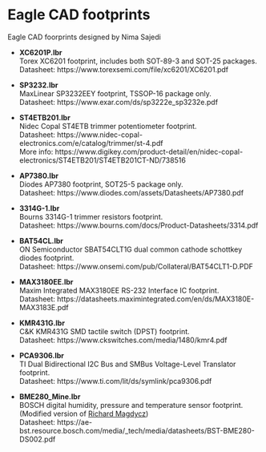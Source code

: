 # Eagle CAD footprints
Eagle CAD foorprints designed by Nima Sajedi

+ <b>XC6201P.lbr</b></br>Torex XC6201 footprint, includes both SOT-89-3 and SOT-25 packages.
</br>Datasheet: https<span>://w</span>ww.torexsemi<span>.com</span>/file/xc6201/XC6201.pdf

+ <b>SP3232.lbr</b></br>MaxLinear SP3232EEY footprint, TSSOP-16 package only.
</br>Datasheet: https<span>://w</span>ww.exar.com/ds/sp3222e_sp3232e.pdf
  
+ <b>ST4ETB201.lbr</b></br>Nidec Copal ST4ETB trimmer potentiometer footprint.
</br>Datasheet: https<span>://w</span>ww.nidec-copal-electronics.com/e/catalog/trimmer/st-4.pdf
</br>More info: https<span>://w</span>ww.digikey.com/product-detail/en/nidec-copal-electronics/ST4ETB201/ST4ETB201CT-ND/738516


+ <b>AP7380.lbr</b></br>Diodes AP7380 footprint, SOT25-5 package only.
</br>Datasheet: https<span>://w</span>ww.diodes.com/assets/Datasheets/AP7380.pdf

+ <b>3314G-1.lbr</b></br>Bourns 3314G-1 trimmer resistors footprint.
</br>Datasheet: https<span>://w</span>ww.bourns.com/docs/Product-Datasheets/3314.pdf

+ <b>BAT54CL.lbr</b></br>ON Semiconductor SBAT54CLT1G dual common cathode schottkey diodes footprint.
</br>Datasheet: https<span>://w</span>ww.onsemi.com/pub/Collateral/BAT54CLT1-D.PDF

+ <b>MAX3180EE.lbr</b></br>Maxim Integrated MAX3180EE RS-232 Interface IC footprint.
</br>Datasheet: https<span>://</span>datasheets.maximintegrated.com/en/ds/MAX3180E-MAX3183E.pdf


+ <b>KMR431G.lbr</b></br>C&K KMR431G SMD tactile switch (DPST) footprint.
</br>Datasheet: https<span>://w</span>ww.ckswitches.com/media/1480/kmr4.pdf

+ <b>PCA9306.lbr</b></br>TI Dual Bidirectional I2C Bus and SMBus Voltage-Level Translator footprint.
</br>Datasheet: https<span>://w</span>ww.ti.com/lit/ds/symlink/pca9306.pdf

+ <b>BME280_Mine.lbr</b></br>BOSCH digital humidity, pressure and temperature sensor footprint. (Modified version of [Richard Magdycz](https://www.facebook.com/groups/eaglecadsoftUK))
</br>Datasheet: https<span>://</span>ae-bst.resource.bosch.com/media/_tech/media/datasheets/BST-BME280-DS002.pdf
